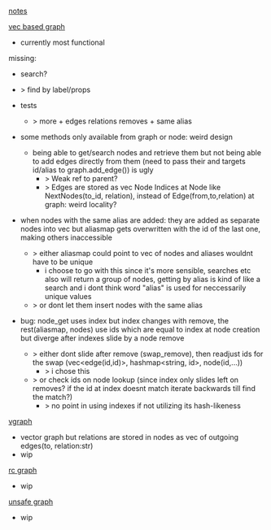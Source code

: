 [notes](notes.md)

[vec based graph](/src/vec_graph.rs)
- currently most functional

missing:
- search?
- \> find by label/props 
- tests
    - \> more + edges relations removes + same alias
- some methods only available from graph or node: weird design
    - being able to get/search nodes and retrieve them but not being able to add edges directly from them (need to pass their and targets id/alias to graph.add_edge()) is ugly
        - \> Weak ref to parent?
        - \> Edges are stored as vec Node Indices at Node like NextNodes(to_id, relation), instead of Edge(from,to,relation) at graph: weird locality?
- when nodes with the same alias are added: they are added as separate nodes into vec but aliasmap gets overwritten with the id of the last one, making others inaccessible
    - \> either aliasmap could point to vec of nodes and aliases wouldnt have to be unique
        - i choose to go with this since it's more sensible, searches etc also will return a group of nodes, getting by alias is kind of like a search and i dont think word "alias" is used for neccessarily unique values
    - \> or dont let them insert nodes with the same alias

- bug: node_get uses index but index changes with remove, the rest(aliasmap, nodes) use ids which are equal to index at node creation but diverge after indexes slide by a node remove
    - \> either dont slide after remove (swap_remove), then readjust ids for the swap (vec<edge(id,id)>, hashmap<string, id>, node(id,...))
        - \> i chose this 
    - \> or check ids on node lookup (since index only slides left on removes? if the id at index doesnt match iterate backwards till find the match?)
        - \> no point in using indexes if not utilizing its hash-likeness

[vgraph](/src/vgraph.rs)
- vector graph but relations are stored in nodes as vec of outgoing edges(to, relation:str)
- wip

[rc graph](/src/rc_graph.rs)
- wip

[unsafe graph](/src/unsafe_graph.rs)
- wip